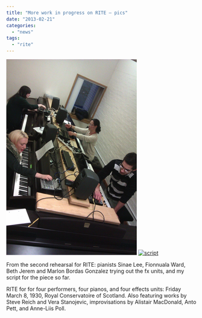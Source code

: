 ```yaml
---
title: "More work in progress on RITE – pics"
date: "2013-02-21"
categories: 
  - "news"
tags: 
  - "rite"
---
```


[![rite-reh02](images/rite-reh02.png)](http://tedthetrumpet.files.wordpress.com/2013/02/rite-reh02.png) [![script](http://tedthetrumpet.files.wordpress.com/2013/02/script.jpg?w=346)](http://tedthetrumpet.files.wordpress.com/2013/02/script.jpg)

From the second rehearsal for RITE: pianists Sinae Lee, Fionnuala Ward, Beth Jerem and Marlon Bordas Gonzalez trying out the fx units, and my script for the piece so far.

RITE for for four performers, four pianos, and four effects units: Friday March 8, 1930, Royal Conservatoire of Scotland. Also featuring works by Steve Reich and Vera Stanojevic, improvisations by Alistair MacDonald, Anto Pett, and Anne-Liis Poll.
